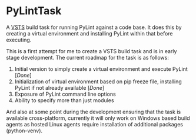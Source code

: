 # PyLintTask

A [VSTS](https://www.visualstudio.com/team-services/) build task for running PyLint against a code base. It does this by creating a virtual environment and installing PyLint within that before executing.

This is a first attempt for me to create a VSTS build task and is in early stage development.  The current roadmap for the task is as follows:

1. Initial version to simply create a virtual environment and execute PyLint [*Done*]
1. Initialization of virtual environment based on pip freeze file, installing PyLint if not already available [*Done*]
1. Exposure of PyLint command line options
1. Ability to specify more than just modules

And also at some point during the development ensuring that the task is available cross-platform, currently it will only work on Windows based build agents as hosted Linux agents require installation of additional packages (python-venv).